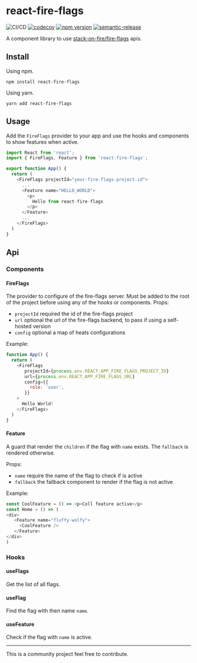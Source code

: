 # react-fire-flags

![CI/CD](https://github.com/alfredosalzillo/react-fire-flags/workflows/CI/CD/badge.svg)
[![codecov](https://codecov.io/gh/alfredosalzillo/react-fire-flags/branch/master/graph/badge.svg)](https://codecov.io/gh/alfredosalzillo/react-fire-flags)
[![npm version](https://badge.fury.io/js/react-fire-flags.svg)](https://badge.fury.io/js/react-fire-flags)
[![semantic-release](https://img.shields.io/badge/%20%20%F0%9F%93%A6%F0%9F%9A%80-semantic--release-e10079.svg)](https://github.com/semantic-release/semantic-release)

A component library to use [stack-on-fire/fire-flags](https://github.com/stack-on-fire/fire-flags) apis.

## Install

Using npm.

```shell
npm install react-fire-flags
```

Using yarn.

```shell
yarn add react-fire-flags
```

## Usage

Add the `FireFlags` provider to your app and use the hooks and components to show features when active.

```typescript jsx
import React from 'react';
import { FireFlags, Feature } from 'react-fire-flags';

export function App() {
  return (
    <FireFlags projectId="your-fire-flags-project-id">
      ...
      <Feature name="HELLO_WORLD">
        <p>
          Hello from react-fire-flags
        </p>
      </Feature>  
      ...
    </FireFlags>  
  )
}
```

## Api

### Components

#### FireFlags

The provider to configure of the fire-flags server. Must be added to the root of the project before using any of the hooks or components.
Props:
- `projectId` required the id of the fire-flags project
- `url` optional the url of the fire-flags  backend, to pass if using a self-hosted version 
- `config` optional a map of heats configurations

Example:

```javascript
function App() {
  return (
    <FireFlags
       projectId={process.env.REACT_APP_FIRE_FLAGS_PROJECT_ID}
       url={process.env.REACT_APP_FIRE_FLAGS_URL}
       config={{
         role: 'user',
       }}
    >
      Hello World!
    </FireFlags>
  )
}
```

#### Feature

A guard that render the `children` if the flag with `name` exists. 
The `fallback` is rendered otherwise.

Props:
- `name` require the name of the flag to check if is active
- `fallback` the fallback component to render if the flag is not active

Example:

```typescript jsx
const CoolFeature = () => <p>Coll feature active</p>
const Home = () => (
<div>
   <Feature name="fluffy-wolfy">
     <CoolFeature />
   </Feature>
</div>
)
```

### Hooks

#### useFlags

Get the list of all flags.

#### useFlag

Find the flag with then name `name`.

#### useFeature

Check if the flag with `name` is active.

---

This is a community project feel free to contribute.
